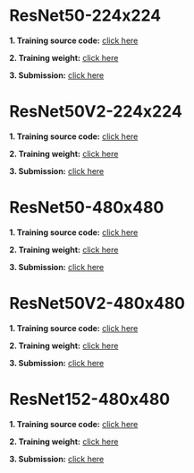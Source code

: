 # ResNet50-224x224

**1. Training source code:** [click here](https://www.kaggle.com/tunguyen991/resnet50-fix/notebook)

**2. Training weight:** [click here](https://www.kaggle.com/tunguyen991/resnet50-sub)

**3. Submission:** [click here](https://www.kaggle.com/tunguyen991/resnet50-submission)

# ResNet50V2-224x224

**1. Training source code:** [click here](https://www.kaggle.com/tunguyen991/resnet50-v2)

**2. Training weight:** [click here](https://www.kaggle.com/tunguyen991/resnet50v2-submit)

**3. Submission:** [click here](https://www.kaggle.com/tunguyen991/resnet50v2-submission)

# ResNet50-480x480

**1. Training source code:** [click here](https://www.kaggle.com/tunguyen991/resnet50-480x480)

**2. Training weight:** [click here](https://www.kaggle.com/tunguyen991/resnet50-480x480-submit)

**3. Submission:** [click here](https://www.kaggle.com/tunguyen991/resnet50-480x480-submision)

# ResNet50V2-480x480

**1. Training source code:** [click here](https://www.kaggle.com/tunguyen991/resnet50v2-480x480)

**2. Training weight:** [click here](https://www.kaggle.com/tunguyen991/resnet50v2-480x480-submit)

**3. Submission:** [click here](https://www.kaggle.com/tunguyen991/resnet50v2-480x480-submission)

# ResNet152-480x480

**1. Training source code:** [click here](https://www.kaggle.com/tunguyen991/resnet152-480x480)

**2. Training weight:** [click here](https://www.kaggle.com/tunguyen991/resnet152)

**3. Submission:** [click here](https://www.kaggle.com/tunguyen991/resnet152-480x480-submission)
